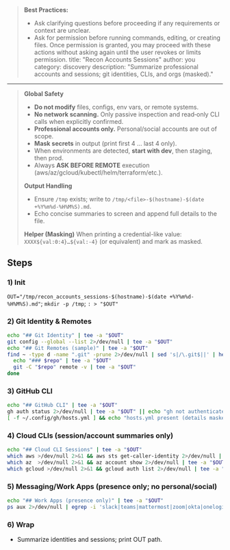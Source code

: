 > **Best Practices:**
> - Ask clarifying questions before proceeding if any requirements or context are unclear.
> - Ask for permission before running commands, editing, or creating files. Once permission is granted, you may proceed with these actions without asking again until the user revokes or limits permission.
title: "Recon Accounts Sessions"
author: you
category: discovery
description: "Summarize professional accounts and sessions; git identities, CLIs, and orgs (masked)."
---


> **Global Safety**
> - **Do not modify** files, configs, env vars, or remote systems.
> - **No network scanning.** Only passive inspection and read‑only CLI calls when explicitly confirmed.
> - **Professional accounts only.** Personal/social accounts are out of scope.
> - **Mask secrets** in output (print first 4 … last 4 only).
> - When environments are detected, **start with dev**, then staging, then prod.
> - Always **ASK BEFORE REMOTE** execution (aws/az/gcloud/kubectl/helm/terraform/etc.).
>
> **Output Handling**
> - Ensure `/tmp` exists; write to `/tmp/<file>-$(hostname)-$(date +%Y%m%d-%H%M%S).md`.
> - Echo concise summaries to screen and append full details to the file.
>
> **Helper (Masking)**
> When printing a credential-like value: `XXXX${val:0:4}…${val:-4}` (or equivalent) and mark as masked.


## Steps

### 1) Init
`OUT="/tmp/recon_accounts_sessions-$(hostname)-$(date +%Y%m%d-%H%M%S).md"`; `mkdir -p /tmp`; `: > "$OUT"`

### 2) Git Identity & Remotes
```bash
echo "## Git Identity" | tee -a "$OUT"
git config --global --list 2>/dev/null | tee -a "$OUT"
echo "## Git Remotes (sample)" | tee -a "$OUT"
find ~ -type d -name ".git" -prune 2>/dev/null | sed 's|/\.git$||' | head -n 50 | while read -r repo; do
  echo "### $repo" | tee -a "$OUT"
  git -C "$repo" remote -v | tee -a "$OUT"
done
```

### 3) GitHub CLI
```bash
echo "## GitHub CLI" | tee -a "$OUT"
gh auth status 2>/dev/null | tee -a "$OUT" || echo "gh not authenticated or not installed" | tee -a "$OUT"
[ -f ~/.config/gh/hosts.yml ] && echo "hosts.yml present (details masked)" | tee -a "$OUT"
```

### 4) Cloud CLIs (session/account summaries only)
```bash
echo "## Cloud CLI Sessions" | tee -a "$OUT"
which aws >/dev/null 2>&1 && aws sts get-caller-identity 2>/dev/null | tee -a "$OUT"
which az  >/dev/null 2>&1 && az account show 2>/dev/null | tee -a "$OUT"
which gcloud >/dev/null 2>&1 && gcloud auth list 2>/dev/null | tee -a "$OUT"
```

### 5) Messaging/Work Apps (presence only; no personal/social)
```bash
echo "## Work Apps (presence only)" | tee -a "$OUT"
ps aux 2>/dev/null | egrep -i 'slack|teams|mattermost|zoom|okta|onelogin' | egrep -v 'egrep' | tee -a "$OUT"
```

### 6) Wrap
- Summarize identities and sessions; print OUT path.
